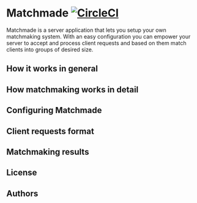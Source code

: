 # Matchmade [![CircleCI](https://circleci.com/gh/annterina/matchmade.svg?style=shield&circle-token=826cee8772a4876fe492847fb24c4d8db36a72fc)](https://circleci.com/gh/annterina/matchmade)
Matchmade is a server application that lets you setup your own matchmaking system.
With an easy configuration you can empower your server to accept and process client
requests and based on them match clients into groups of desired size.

## How it works in general

## How matchmaking works in detail

## Configuring Matchmade

## Client requests format

## Matchmaking results

## License

## Authors